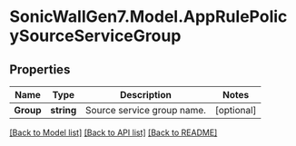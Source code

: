 # SonicWallGen7.Model.AppRulePolicySourceServiceGroup

## Properties

Name | Type | Description | Notes
------------ | ------------- | ------------- | -------------
**Group** | **string** | Source service group name. | [optional] 

[[Back to Model list]](../README.md#documentation-for-models) [[Back to API list]](../README.md#documentation-for-api-endpoints) [[Back to README]](../README.md)

